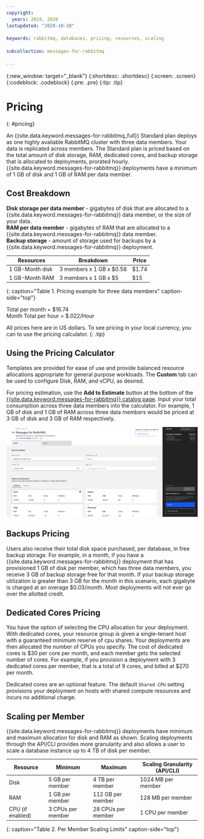 ```yaml
---
copyright:
  years: 2019, 2020
lastupdated: "2020-10-20"

keywords: rabbitmq, databases, pricing, resources, scaling

subcollection: messages-for-rabbitmq

---
```


{:new_window: target="_blank"}
{:shortdesc: .shortdesc}
{:screen: .screen}
{:codeblock: .codeblock}
{:pre: .pre}
{:tip: .tip}


# Pricing
{: #pricing}

An {{site.data.keyword.messages-for-rabbitmq_full}} Standard plan deploys as one highly available RabbitMQ cluster with three data members. Your data is replicated across members. The Standard plan is priced based on the total amount of disk storage, RAM, dedicated cores, and backup storage that is allocated to deployments, prorated hourly. {{site.data.keyword.messages-for-rabbitmq}} deployments have a minimum of 1 GB of disk and 1 GB of RAM per data member.

## Cost Breakdown

**Disk storage per data member** - gigabytes of disk that are allocated to a {{site.data.keyword.messages-for-rabbitmq}} data member, or the size of your data.  
**RAM per data member** - gigabytes of RAM that are allocated to a {{site.data.keyword.messages-for-rabbitmq}} data member.  
**Backup storage** - amount of storage used for backups by a {{site.data.keyword.messages-for-rabbitmq}} deployment.

Resources | Breakdown | Price
-------|-------|-------
1 GB-Month disk | 3 members x 1 GB x $0.58 | $1.74
1 GB-Month RAM | 3 members x 1 GB  x $5 | $15
{: caption="Table 1. Pricing example for three data members" caption-side="top"}

Total per month = $16.74  
Month Total per hour = $.022/Hour  

All prices here are in US dollars. To see pricing in your local currency, you can to use the pricing calculator.
{: .tip}

## Using the Pricing Calculator

Templates are provided for ease of use and provide balanced resource allocations appropriate for general purpose workloads. The **Custom** tab can be used to configure Disk, RAM, and vCPU, as desired.

For pricing estimation, use the **Add to Estimate** button at the bottom of the [{{site.data.keyword.messages-for-rabbitmq}} catalog page](https://cloud.ibm.com/catalog/messages-for-rabbitmq). Input your total consumption across three data members into the calculator. For example, 1 GB of disk and 1 GB of RAM across three data members would be priced at 3 GB of disk and 3 GB of RAM respectively.

![Pricing calculator estimation with 1 GB of disk and 1 GB of RAM, per member](images/pricing-calc.png)

## Backups Pricing

Users also receive their total disk space purchased, per database, in free backup storage. For example, in a month, if you have a {{site.data.keyword.messages-for-rabbitmq}} deployment that has provisioned 1 GB of disk per member, which has three data members, you receive 3 GB of backup storage free for that month. If your backup storage utilization is greater than 3 GB for the month in this scenario, each gigabyte is charged at an overage $0.03/month. Most deployments will not ever go over the allotted credit.

## Dedicated Cores Pricing

You have the option of selecting the CPU allocation for your deployment. With dedicated cores, your resource group is given a single-tenant host with a guaranteed minimum reserve of cpu shares. Your deployments are then allocated the number of CPUs you specify. The cost of dedicated cores is $30 per core per month, and each member gets the selected number of cores. For example, if you provision a deployment with 3 dedicated cores per member, that is a total of 9 cores, and billed at $270 per month. 

Dedicated cores are an optional feature. The default `Shared CPU` setting provisions your deployment on hosts with shared compute resources and incurs no additional charge.

## Scaling per Member

{{site.data.keyword.messages-for-rabbitmq}} deployments have minimum and maximum allocation for disk and RAM as shown. Scaling deployments through the API/CLI provides more granularity and also allows a user to scale a database instance up to 4 TB of disk per member.

Resource | Minimum | Maximum | Scaling Granularity (API/CLI)
----------|-----|-----|-------
Disk | 5 GB per member | 4 TB per member | 1024 MB per member
RAM | 1 GB per member | 112 GB per member | 128 MB per member
CPU (if enabled) | 3 CPUs per member | 28 CPUs per member| 1 CPU per member
{: caption="Table 2. Per Member Scaling Limits" caption-side="top"}

